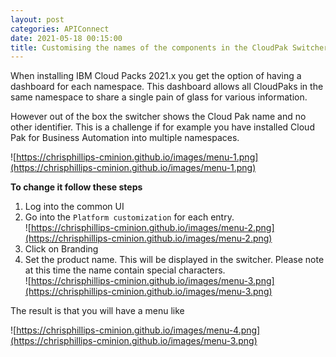 ```yaml
---
layout: post
categories: APIConnect
date: 2021-05-18 00:15:00
title: Customising the names of the components in the CloudPak Switcher.
---
```


When installing IBM Cloud Packs 2021.x you get the option of having a dashboard for each namespace. This dashboard allows all CloudPaks in the same namespace to share a single pain of glass for various information.

<!--more-->

However out of the box the switcher shows the Cloud Pak name and no other identifier. This is a challenge if for example you have installed Cloud Pak for Business Automation into multiple namespaces.

![https://chrisphillips-cminion.github.io/images/menu-1.png](https://chrisphillips-cminion.github.io/images/menu-1.png)


**To change it follow these steps**

1. Log into the common UI
2. Go into the `Platform customization` for each entry. <BR> ![https://chrisphillips-cminion.github.io/images/menu-2.png](https://chrisphillips-cminion.github.io/images/menu-2.png)
3. Click on Branding
4. Set the product name. This will be displayed in the switcher. Please note at this time the name contain special characters.<BR> ![https://chrisphillips-cminion.github.io/images/menu-3.png](https://chrisphillips-cminion.github.io/images/menu-3.png)


The result is that you will have a menu like

![https://chrisphillips-cminion.github.io/images/menu-4.png](https://chrisphillips-cminion.github.io/images/menu-3.png)
